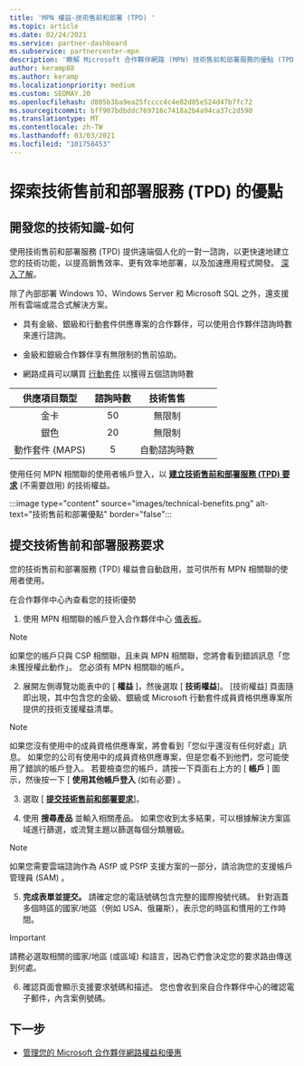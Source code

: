 ```yaml
---
title: 'MPN 權益-技術售前和部署 (TPD) '
ms.topic: article
ms.date: 02/24/2021
ms.service: partner-dashboard
ms.subservice: partnercenter-mpn
description: '瞭解 Microsoft 合作夥伴網路 (MPN) 技術售前和部署服務的優點 (TPD) '
author: keramp88
ms.author: keramp
ms.localizationpriority: medium
ms.custom: SEOMAY.20
ms.openlocfilehash: d805b3ba9ea25fcccc4c4e82d05e524d47b7fc72
ms.sourcegitcommit: bff907bdbddc769716c7418a2b4a94ca37c2d590
ms.translationtype: MT
ms.contentlocale: zh-TW
ms.lasthandoff: 03/03/2021
ms.locfileid: "101758453"
---
```

# <a name="explore-technical-presales-and-deployment-services-tpd-benefits"></a>探索技術售前和部署服務 (TPD) 的優點

## <a name="develop-your-technical-know-how"></a>開發您的技術知識-如何

使用技術售前和部署服務 (TPD) 提供遠端個人化的一對一諮詢，以更快速地建立您的技術功能，以提高銷售效率、更有效率地部署，以及加速應用程式開發。 [深入了解](https://aka.ms/TPD)。

除了內部部署 Windows 10、Windows Server 和 Microsoft SQL 之外，還支援所有雲端或混合式解決方案。 

-   具有金級、銀級和行動套件供應專案的合作夥伴，可以使用合作夥伴諮詢時數來進行諮詢。 

-   金級和銀級合作夥伴享有無限制的售前協助。 

-   網路成員可以購買 [行動套件](https://partner.microsoft.com/membership/action-pack) 以獲得五個諮詢時數  


|     供應項目類型    | 諮詢時數 |   技術售售   |   |   |
|:-----------------:|:------------------------:|:----------------------:|:-:|:-:|
|        金卡       |            50            |        無限制       |   |   |
|       銀色      |            20            |        無限制       |   |   |
| 動作套件 (MAPS)  |             5            | 自動諮詢時數 |   |   |

使用任何 MPN 相關聯的使用者帳戶登入，以 **[建立技術售前和部署服務 (TPD) 要求](https://partner.microsoft.com/dashboard/mpn/membership/benefits/technical/createadvisoryhours-servicerequest)** (不需要啟用) 的技術權益。

  :::image type="content" source="images/technical-benefits.png" alt-text="技術售前和部署優點" border="false":::

## <a name="submit-a-technical-presales-and-deployment-services-request"></a>提交技術售前和部署服務要求 

您的技術售前和部署服務 (TPD) 權益會自動啟用，並可供所有 MPN 相關聯的使用者使用。 

在合作夥伴中心內查看您的技術優勢

1. 使用 MPN 相關聯的帳戶登入合作夥伴中心 [儀表板](https://partner.microsoft.com/dashboard)。 

>[!NOTE]
>如果您的帳戶只與 CSP 相關聯，且未與 MPN 相關聯，您將會看到錯誤訊息「您未獲授權此動作」。 您必須有 MPN 相關聯的帳戶。

2. 展開左側導覽功能表中的 [ **權益** ]，然後選取 [ **技術權益**]。 [技術權益] 頁面隨即出現，其中包含您的金級、銀級或 Microsoft 行動套件成員資格供應專案所提供的技術支援權益清單。 

>[!NOTE]
>如果您沒有使用中的成員資格供應專案，將會看到「您似乎還沒有任何好處」訊息。 如果您的公司有使用中的成員資格供應專案，但是您看不到他們，您可能使用了錯誤的帳戶登入。 若要檢查您的帳戶，請按一下頁面右上方的 [ **帳戶** ] 圖示，然後按一下 [ **使用其他帳戶登入** (如有必要) 。

3. 選取 [ **[提交技術售前和部署要求](https://partner.microsoft.com/dashboard/mpn/membership/benefits/technical/createadvisoryhours-servicerequest)**]。

4. 使用 **搜尋產品** 並輸入相關產品。 如果您收到太多結果，可以根據解決方案區域進行篩選，或流覽主題以篩選每個分類層級。

> [!NOTE]
> 如果您需要雲端諮詢作為 ASfP 或 PSfP 支援方案的一部分，請洽詢您的支援帳戶管理員 (SAM) 。

5. **完成表單並提交。** 請確定您的電話號碼包含完整的國際撥號代碼。 針對涵蓋多個時區的國家/地區（例如 USA、俄羅斯），表示您的時區和慣用的工作時間。

> [!IMPORTANT]
> 請務必選取相關的國家/地區 (或區域) 和語言，因為它們會決定您的要求路由傳送到何處。

6. 確認頁面會顯示支援要求號碼和描述。 您也會收到來自合作夥伴中心的確認電子郵件，內含案例號碼。



## <a name="next-steps"></a>下一步

- [管理您的 Microsoft 合作夥伴網路權益和優惠](manage-your-partner-network-benefits.md)
